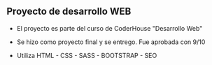 ## Proyecto de desarrollo WEB

- El proyecto es parte del curso de CoderHouse "Desarrollo Web"

- Se hizo como proyecto final y se entrego. Fue aprobada con 9/10

- Utiliza HTML - CSS - SASS - BOOTSTRAP - SEO
